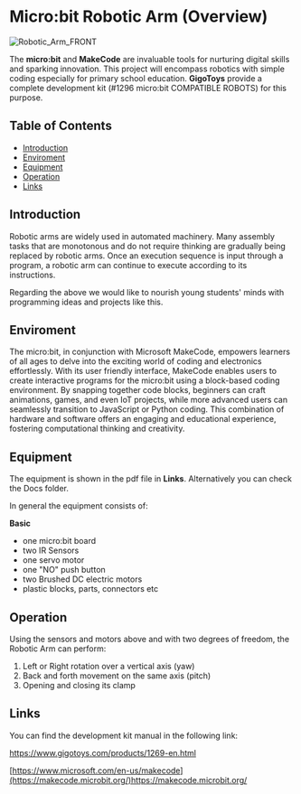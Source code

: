 # Micro:bit Robotic Arm (Overview)

![Robotic_Arm_FRONT](https://github.com/EfstratiosPaliodimos/Micro-bit-Robotic-Arm-Project/assets/132993865/0d401d02-337e-4c3a-9cc4-22148b9086bd)

The __micro:bit__ and __MakeCode__ are invaluable tools for nurturing digital skills and sparking innovation. This project will encompass robotics with simple coding especially for primary school education. __GigoToys__ provide a complete development kit (#1296 micro:bit COMPATIBLE ROBOTS) for this purpose.

## Table of Contents

- [Introduction](#introduction)
- [Enviroment](#enviroment)
- [Equipment](#equipment)
- [Operation](#operation)
- [Links](#links)

## Introduction

Robotic arms are widely used in automated machinery. Many assembly tasks that are monotonous and do not require thinking are gradually being replaced by robotic arms. Once an execution sequence is input through a program, a robotic arm can continue to execute according to its instructions.

Regarding the above we would like to nourish young students' minds with programming ideas and projects like this.

## Enviroment

The micro:bit, in conjunction with Microsoft MakeCode, empowers learners of all ages to delve into the exciting world of coding and electronics effortlessly. With its user friendly interface, MakeCode enables users to create interactive programs for the micro:bit using a block-based coding environment. By snapping together code blocks, beginners can craft animations, games, and even IoT projects, while more advanced users can seamlessly transition to JavaScript or Python coding. This combination of hardware and software offers an engaging and educational experience, fostering computational thinking and creativity.

## Equipment

The equipment is shown in the pdf file in __Links__. Alternatively you can check the Docs folder.

In general the equipment consists of:

__Basic__
- one micro:bit board
- two IR Sensors
- one servo motor
- one "NO" push button
- two Brushed DC electric motors
- plastic blocks, parts, connectors etc

## Operation

Using the sensors and motors above and with two degrees of freedom, the Robotic Arm can perform:
1) Left or Right rotation over a vertical axis (yaw)
2) Back and forth movement on the same axis (pitch)
3) Opening and closing its clamp

## Links
You can find the development kit manual in the following link:

https://www.gigotoys.com/products/1269-en.html

[https://www.microsoft.com/en-us/makecode](https://makecode.microbit.org/)https://makecode.microbit.org/
